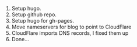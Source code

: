 1. Setup hugo.
2. Setup github repo.
3. Setup hugo for gh-pages.
4. Move nameservers for blog to point to CloudFlare
5. CloudFlare imports DNS records, I fixed them up
6. Done...